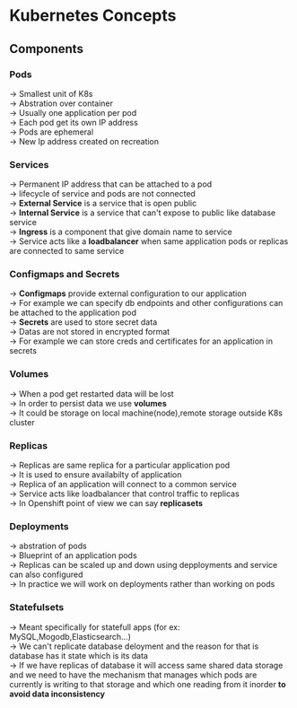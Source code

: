# Kubernetes Concepts
## Components
### Pods
-> Smallest unit of K8s<br>
-> Abstration over container<br>
-> Usually one application per pod<br>
-> Each pod get its own IP address<br>
-> Pods are ephemeral<br>
-> New Ip address created on recreation<br>


### Services
-> Permanent IP address that can be attached to a pod<br>
-> lifecycle of service and pods are not connected<br>
-> **External Service** is a service that is open public<br>
-> **Internal Service** is a service that can't expose to public like database service<br>
-> **Ingress** is a component that give domain name to service<br>
-> Service acts like a **loadbalancer** when same application pods or replicas are connected to same service 

### Configmaps and Secrets

-> **Configmaps** provide external configuration to our application<br>
-> For example we can specify db endpoints and other configurations can be attached to the application pod<br>
-> **Secrets** are used to store secret data<br>
-> Datas are not stored in encrypted format<br>
-> For example we can store creds and certificates for an application in secrets<br>

### Volumes

-> When a pod get restarted data will be lost<br>
-> In order to persist data we use **volumes**<br>
-> It could be storage on local machine(node),remote storage outside K8s cluster<br>

### Replicas

-> Replicas are same replica for a particular application pod<br>
-> It is used to ensure availabilty of application<br>
-> Replica of an application will connect to a common service<br>
-> Service acts like loadbalancer that control traffic to replicas<br>
-> In Openshift point of view we can say **replicasets**<br>

### Deployments

-> abstration of pods<br>
-> Blueprint of an application pods<br>
-> Replicas can be scaled up and down using depployments and service can also configured<br>
-> In practice we will work on deployments rather than working on pods<br>

### Statefulsets
-> Meant specifically for statefull apps (for ex: MySQL,Mogodb,Elasticsearch...)<br>
-> We can't replicate database deloyment and the reason for that is database has it state which is its data<br>
-> If we have replicas of database it will access same shared data storage and we need to have the mechanism that manages which pods are currently is writing to that storage and which one reading from it inorder **to avoid data inconsistency**<br>













